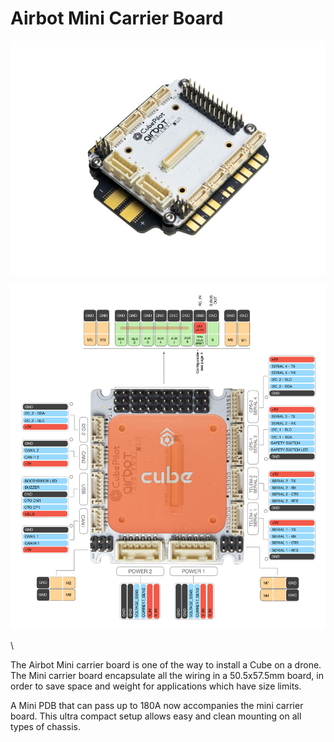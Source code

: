 # Airbot Mini Carrier Board

![](../../.gitbook/assets/airbot-mini-carrier-board.png)

![](../../.gitbook/assets/airbot-mini-carrier-board-with-cube-orange.png)


\

The Airbot Mini carrier board is one of the way to install a Cube on a drone. The Mini carrier board encapsulate all the wiring in a 50.5x57.5mm board, in order to save space and weight for applications which have size limits.

A Mini PDB that can pass up to 180A now accompanies the mini carrier board. This ultra compact setup allows easy and clean mounting on all types of chassis.
